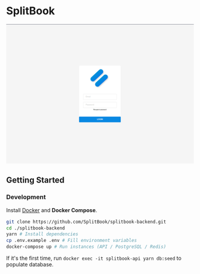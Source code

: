 # SplitBook

![LoginPage](.github/assets/login_page.png)

## Getting Started

### Development

Install [Docker](https://docs.docker.com/get-docker/) and **Docker Compose**.

```bash
git clone https://github.com/SplitBook/splitbook-backend.git
cd ./splitbook-backend
yarn # Install dependencies
cp .env.example .env # Fill environment variables
docker-compose up # Run instances (API / PostgreSQL / Redis)
```

If it's the first time, run `docker exec -it splitbook-api yarn db:seed` to populate database.
